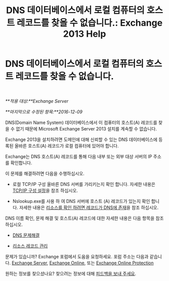 ﻿---
title: 'DNS 데이터베이스에서 로컬 컴퓨터의 호스트 레코드를 찾을 수 없습니다.: Exchange 2013 Help'
TOCTitle: DNS 데이터베이스에서 로컬 컴퓨터의 호스트 레코드를 찾을 수 없습니다.
ms:assetid: 2f18cb65-29fe-4b72-8d68-52fd503d5673
ms:mtpsurl: https://technet.microsoft.com/ko-kr/library/ms.exch.setupreadiness.hostrecordmissing(v=EXCHG.150)
ms:contentKeyID: 50482755
ms.date: 05/22/2018
mtps_version: v=EXCHG.150
ms.translationtype: MT
---

# DNS 데이터베이스에서 로컬 컴퓨터의 호스트 레코드를 찾을 수 없습니다.

 

_**적용 대상:**Exchange Server_

_**마지막으로 수정된 항목:**2016-12-09_

DNS(Domain Name System) 데이터베이스에서 이 컴퓨터의 호스트(A) 레코드를 찾을 수 없기 때문에 Microsoft Exchange Server 2013 설치를 계속할 수 없습니다.

Exchange 2013을 설치하려면 도메인에 대해 신뢰할 수 있는 DNS 데이터베이스에 등록된 올바른 호스트(A) 레코드가 로컬 컴퓨터에 있어야 합니다.

Exchange는 DNS 호스트(A) 레코드를 통해 다음 내부 또는 외부 대상 서버의 IP 주소를 확인합니다.

이 문제를 해결하려면 다음을 수행하십시오.

  - 로컬 TCP/IP 구성 올바른 DNS 서버를 가리키는지 확인 합니다. 자세한 내용은 [TCP/IP 구성 설정](https://go.microsoft.com/fwlink/p/?linkid=108281)을 참조 하십시오.

  - Nslookup.exe를 사용 하 여 DNS 서버에 호스트 (A) 레코드가 있는지 확인 합니다. 자세한 내용은 [리소스를 확인 하려면 레코드가 DNS에 존재](https://go.microsoft.com/fwlink/?linkid=63001)을 참조 하십시오.

DNS 이름 확인, 문제 해결 및 호스트(A) 레코드에 대한 자세한 내용은 다음 항목을 참조하십시오.

  - [DNS 문제해결](https://go.microsoft.com/fwlink/p/?linkid=294828)

  - [리소스 레코드 관리](https://go.microsoft.com/fwlink/p/?linkid=294829)

문제가 있습니까? Exchange 포럼에서 도움을 요청하세요. 포럼 주소는 다음과 같습니다. [Exchange Server](https://go.microsoft.com/fwlink/p/?linkid=60612), [Exchange Online](https://go.microsoft.com/fwlink/p/?linkid=267542), 또는 [Exchange Online Protection](https://go.microsoft.com/fwlink/p/?linkid=285351)

원하는 정보를 찾으셨나요? 찾으려는 정보에 대해 [피드백을 보내 주세요](mailto:exsetuphelpfeedback@microsoft.com?subject=exchange%202013%20setup%20help%20feedback).

